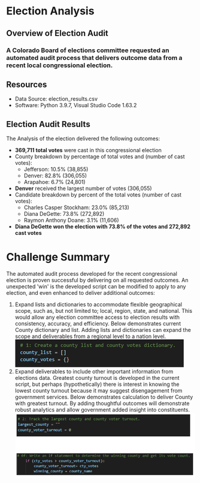 # Election Analysis  
## Overview of Election Audit
### A Colorado Board of elections committee requested an automated audit process that delivers outcome data from a recent local congressional election.  
## Resources  
* Data Source: election_results.csv
* Software: Python 3.9.7, Visual Studio Code 1.63.2
## Election Audit Results  
The Analysis of the election delivered the following outcomes:  
* **369,711 total votes** were cast in this congressional election
* County breakdown by percentage of total votes and (number of cast votes):
  * Jefferson: 10.5% (38,855)
  * Denver: 82.8% (306,055)
  * Arapahoe: 6.7% (24,801)
* **Denver** received the largest number of votes (306,055)
* Candidate breakdown by percent of the total votes (number of cast votes):
  * Charles Casper Stockham: 23.0% (85,213)
  * Diana DeGette: 73.8% (272,892)
  * Raymon Anthony Doane: 3.1% (11,606)
* **Diana DeGette won the election with 73.8% of the votes and 272,892 cast votes**
# Challenge Summary
The automated audit process developed for the recent congressional election is proven successful by delivering on all requested outcomes. An unexpected 'win' is the developed script can be modified to apply to any election, and even enhanced to deliver additional outcomes:
   1. Expand lists and dictionaries to accommodate flexible geographical scope, such as, but not limited to; local, region, state, and national. This would allow any election committee access to election results with consistency, accuracy, and efficiency.  Below demonstrates current County dictionary and list.  Adding lists and dictionaries can expand the scope and deliverables from a regional level to a nation level.    
![](/Resources/Example_1_dict_list.png)  
   2. Expand deliverables to include other important information from elections data.  Greatest county turnout is developed in the current script, but perhaps (hypothetically) there is interest in knowing the lowest county turnout because it may suggest disengagement from government services.  Below demonstrates calculation to deliver County with greatest turnout.  By adding thoughtful outcomes will demonstrate robust analytics and allow government added insight into constituents.    
![](/Resources/Example_1_lowest_turnout.png)
